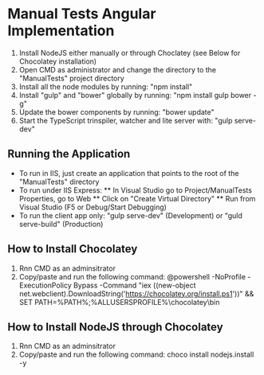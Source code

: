 # Manual Tests Angular Implementation

1. Install NodeJS either manually or through Choclatey (see Below for Chocolatey installation)
2. Open CMD as administrator and change the directory to the "ManualTests" project directory
3. Install all the node modules by running: "npm install"
4. Install "gulp" and "bower" globally by running: "npm install gulp bower -g"
5. Update the bower components by running: "bower update"
6. Start the TypeScript trinspiler, watcher and lite server with: "gulp serve-dev"

## Running the Application
* To run in IIS, just create an application that points to the root of the "ManualTests" directory
* To run under IIS Express:
** In Visual Studio go to Project/ManualTests Properties, go to Web
** Click on "Create Virtual Directory"
** Run from Visual Studio (F5 or Debug/Start Debugging)
* To run the client app only: "gulp serve-dev" (Development) or "guld serve-build" (Production)

## How to Install Chocolatey

1. Rnn CMD as an adminsitrator
2. Copy/paste and run the following command:
@powershell -NoProfile -ExecutionPolicy Bypass -Command "iex ((new-object net.webclient).DownloadString('https://chocolatey.org/install.ps1'))" && SET PATH=%PATH%;%ALLUSERSPROFILE%\chocolatey\bin

## How to Install NodeJS through Chocolatey

1. Rnn CMD as an adminsitrator
2. Copy/paste and run the following command:
choco install nodejs.install -y